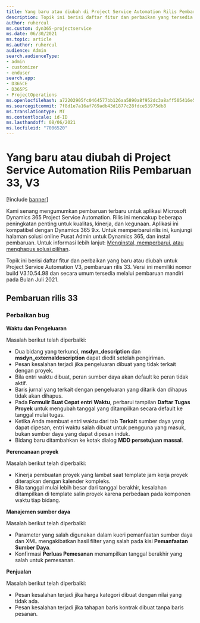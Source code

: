 ```yaml
---
title: Yang baru atau diubah di Project Service Automation Rilis Pembaruan 33, V3
description: Topik ini berisi daftar fitur dan perbaikan yang tersedia di Project Service Automation V3, pembaruan rilis 33, V3.
author: ruhercul
ms.custom: dyn365-projectservice
ms.date: 06/30/2021
ms.topic: article
ms.author: ruhercul
audience: Admin
search.audienceType:
- admin
- customizer
- enduser
search.app:
- D365CE
- D365PS
- ProjectOperations
ms.openlocfilehash: a72202905fc0464577bb126aa5890a8f952dc3a8aff505416e535b42b53df7db
ms.sourcegitcommit: 7f8d1e7a16af769adb43d1877c28fdce53975db8
ms.translationtype: MT
ms.contentlocale: id-ID
ms.lasthandoff: 08/06/2021
ms.locfileid: "7006520"
---
```

# <a name="whats-new-or-changed-in-project-service-automation-update-release-33-v3"></a>Yang baru atau diubah di Project Service Automation Rilis Pembaruan 33, V3

[!include [banner](../includes/psa-now-project-operations.md)]

Kami senang mengumumkan pembaruan terbaru untuk aplikasi Microsoft Dynamics 365 Project Service Automation. Rilis ini mencakup beberapa peningkatan penting untuk kualitas, kinerja, dan kegunaan. Aplikasi ini kompatibel dengan Dynamics 365 9.x. Untuk memperbarui rilis ini, kunjungi halaman solusi online Pusat Admin untuk Dynamics 365, dan instal pembaruan. Untuk informasi lebih lanjut: [Menginstal, memperbarui, atau menghapus solusi pilihan](/power-platform/admin/install-remove-preferred-solution).

Topik ini berisi daftar fitur dan perbaikan yang baru atau diubah untuk Project Service Automation V3, pembaruan rilis 33. Versi ini memiliki nomor build V3.10.54.98 dan secara umum tersedia melalui pembaruan mandiri pada Bulan Juli 2021.

## <a name="update-release-33"></a>Pembaruan rilis 33

### <a name="bug-fixes"></a>Perbaikan bug

**Waktu dan Pengeluaran**

Masalah berikut telah diperbaiki:

- Dua bidang yang terkunci, **msdyn_description** dan **msdyn_externaldescription** dapat diedit setelah pengiriman.
- Pesan kesalahan terjadi jika pengeluaran dibuat yang tidak terkait dengan proyek.
- Bila entri waktu dibuat, peran sumber daya akan default ke peran tidak aktif.
- Baris jurnal yang terkait dengan pengeluaran yang ditarik dan dihapus tidak akan dihapus.
- Pada **Formulir Buat Cepat entri Waktu**, perbarui tampilan **Daftar Tugas Proyek** untuk mengubah tanggal yang ditampilkan secara default ke tanggal mulai tugas.
- Ketika Anda membuat entri waktu dari tab **Terkait** sumber daya yang dapat dipesan, entri waktu salah dibuat untuk pengguna yang masuk, bukan sumber daya yang dapat dipesan induk.
- Bidang baru ditambahkan ke kotak dialog **MDD persetujuan massal**.

**Perencanaan proyek**

Masalah berikut telah diperbaiki:
- Kinerja pembuatan proyek yang lambat saat template jam kerja proyek diterapkan dengan kalender kompleks.
- Bila tanggal mulai lebih besar dari tanggal berakhir, kesalahan ditampilkan di template salin proyek karena perbedaan pada komponen waktu tiap bidang.

**Manajemen sumber daya**

Masalah berikut telah diperbaiki:
- Parameter yang salah digunakan dalam kueri pemanfaatan sumber daya dan XML mengakibatkan hasil filter yang salah pada kisi **Pemanfaatan Sumber Daya**.
- Konfirmasi **Perluas Pemesanan** menampilkan tanggal berakhir yang salah untuk pemesanan.

**Penjualan**

Masalah berikut telah diperbaiki:
- Pesan kesalahan terjadi jika harga kategori dibuat dengan nilai yang tidak ada.
- Pesan kesalahan terjadi jika tahapan baris kontrak dibuat tanpa baris pesanan.
